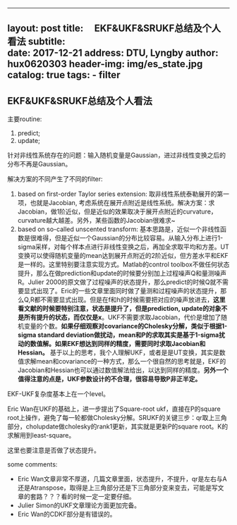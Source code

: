 
---
layout:     post
title:      EKF\&UKF\&SRUKF总结及个人看法
subtitle:   
date:       2017-12-21
address:    DTU, Lyngby
author:     hux0620303
header-img: img/es_state.jpg
catalog: true
tags:
    - filter
---

## EKF\&UKF\&SRUKF总结及个人看法

主要routine:

1. predict; 
2. update;

针对非线性系统存在的问题：输入随机变量是Gaussian，进过非线性变换之后的分布不再是Gaussian。

解决方案的不同产生了不同的filter:

1. based on first-order Taylor series extension: 取非线性系统泰勒展开的第一项，也就是Jacobian, 考虑系统在展开点附近是线性系统。解决方案：求Jacobian，做1阶近似，但是近似的效果取决于展开点附近的curvature，curvature越大越差。另外，某些函数的Jacobian很难求~
2. based on so-called unscented transform: 基本思路是，近似一个非线性函数是很难得，但是近似一个Gaussian的分布比较容易。从输入分布上进行1-sigma采样，对每个样本点进行非线性变换之后，再加全求取平均和方差。UT变换可以使得随机变量的mean达到展开点附近的2阶近似，但方差水平和EKF是一样的。这里特别要注意实现方式。Matlab的control toolbox不做任何状态提升，那么在做prediction和update的时候要分别加上过程噪声Q和量测噪声R。Julier 2000的原文做了过程噪声的状态提升，那么predict的时候Q就不需要显式出现了。Eric的一些文章里面同时做了量测和过程噪声的状态提升，那么Q,R都不需要显式出现。但是在f和h的时候需要把对应的噪声放进去，**这里看文献的时候要特别注意，状态是提升了，但是prediction, update的对象不是所有提升的状态，而仅仅是x**。UKF不需要求取Jacobian，代价是增加了随机变量的个数。**如果仔细观察对covariance的Cholesky分解，类似于根据1-sigma standard deviation做扰动，mean和P的求取其实是基于1-sigma扰动的数值解。如果EKF想达到同样的精度，需要同时求取Jacobian和Hessian。** 基于以上的思考，我个人理解UKF，或者是是UT变换，其实是数值求解mean和covariance的一种方式，那么一个很自然的思考就是，EKF的Jacobian和Hessian也可以通过数值解法给出，以达到同样的精度。**另外一个值得注意的点是，UKF参数设计的不合理，很容易导致P非正半定。**

EKF-UKF复杂度基本上在一个level。

Eric Wan在UKF的基础上，进一步提出了Square-root ukf，直接在P的square root上操作，避免了每一轮都做Cholesky分解。SRUKF的关键三步：qr取上三角部分，cholupdate做cholesky的rank1更新，其实就是更新P的square root。K的求解用到least-square。

这里也要注意是否做了状态提升。

some comments:

* Eric Wan文章非常不厚道，几篇文章里面，状态提升，不提升，qr是左右与A还是Atranspose，取得是上三角部分还是下三角部分变来变去，可能是写文章的套路？？？看的时候一定一定要仔细。
* Julier Simon的UKF文章理论方面更加完备。
* Eric Wan的CDKF部分是有错误的。
